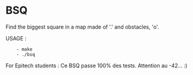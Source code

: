 # BSQ
Find the biggest square in a map made of '.' and obstacles, 'o'.

USAGE : 
        
        - make
        - ./bsq


For Epitech students :
Ce BSQ passe 100% des tests.
Attention au -42... :)
